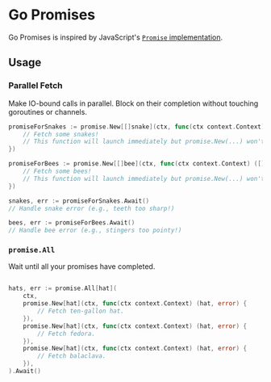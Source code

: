 # Go Promises
Go Promises is inspired by JavaScript's [`Promise` implementation](https://developer.mozilla.org/en-US/docs/Web/JavaScript/Reference/Global_Objects/Promise).

## Usage

### Parallel Fetch

Make IO-bound calls in parallel. Block on their completion without touching goroutines or channels.
```go
promiseForSnakes := promise.New[[]snake](ctx, func(ctx context.Context) ([]snake, error) {
	// Fetch some snakes!
	// This function will launch immediately but promise.New(...) won't block on me!
})

promiseForBees := promise.New[[]bee](ctx, func(ctx context.Context) ([]bee, error) {
	// Fetch some bees! 
	// This function will launch immediately but promise.New(...) won't block on me!
})

snakes, err := promiseForSnakes.Await()
// Handle snake error (e.g., teeth too sharp!)

bees, err := promiseForBees.Await()
// Handle bee error (e.g., stingers too pointy!)
```

### `promise.All`

Wait until all your promises have completed.

```go

hats, err := promise.All[hat](
	ctx, 
	promise.New[hat](ctx, func(ctx context.Context) (hat, error) {
		// Fetch ten-gallon hat.
	}), 
	promise.New[hat](ctx, func(ctx context.Context) (hat, error) { 
		// Fetch fedora.
	}), 
	promise.New[hat](ctx, func(ctx context.Context) (hat, error) { 
		// Fetch balaclava.
	}),
).Await()

```